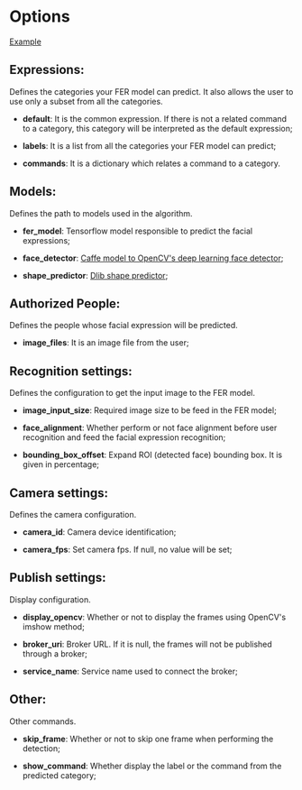 # Options

[Example](options.json)

## Expressions:

Defines the categories your FER model can predict. It also allows the user to use only a subset from all the categories.

* **default**: It is the common expression. If there is not a related command to a category, this category will be interpreted as the default expression;

* **labels**: It is a list from all the categories your FER model can predict;

* **commands**: It is a dictionary which relates a command to a category.

## Models:

Defines the path to models used in the algorithm.

* **fer_model**: Tensorflow model responsible to predict the facial expressions;

* **face_detector**: [Caffe model to OpenCV's deep learning face detector](https://github.com/opencv/opencv/tree/master/samples/dnn/face_detector);

* **shape_predictor**: [Dlib shape predictor](https://github.com/AKSHAYUBHAT/TensorFace/blob/master/openface/models/dlib/shape_predictor_68_face_landmarks.dat);


## Authorized People:

Defines the people whose facial expression will be predicted.

* **image_files**: It is an image file from the user;

## Recognition settings:

Defines the configuration to get the input image to the FER model.

* **image_input_size**: Required image size to be feed in the FER model;

* **face_alignment**: Whether perform or not face alignment before user recognition and feed the facial expression recognition;

* **bounding_box_offset**: Expand ROI (detected face) bounding box. It is given in percentage;

## Camera settings:

Defines the camera configuration.

* **camera_id**: Camera device identification;

* **camera_fps**: Set camera fps. If null, no value will be set;

## Publish settings:

Display configuration.

* **display_opencv**: Whether or not to display the frames using OpenCV's imshow method;

* **broker_uri**: Broker URL. If it is null, the frames will not be published through a broker;

* **service_name**: Service name used to connect the broker;

## Other:

Other commands.

* **skip_frame**: Whether or not to skip one frame when performing the detection;

* **show_command**: Whether display the label or the command from the predicted category;